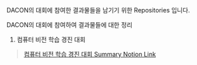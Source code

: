 DACON의 대회에 참여한 결과물들을 남기기 위한 Repositories 입니다.

DACON의 대회에 참여하여 결과물들에 대한 정리

1. 컴퓨터 비전 학습 경진 대회
> [컴퓨터 비전 학습 경진 대회 Summary Notion Link](https://www.notion.so/DACON-602f938ba9714f4f89f77b8304b3b487)
